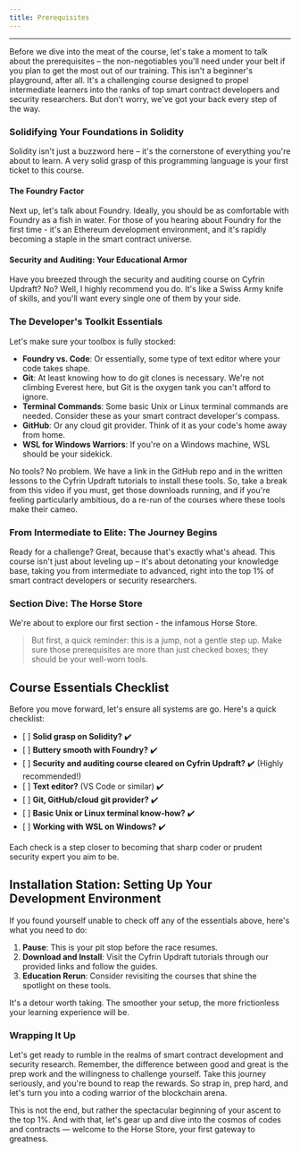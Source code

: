 ```yaml
---
title: Prerequisites
---
```


---

Before we dive into the meat of the course, let's take a moment to talk about the prerequisites – the non-negotiables you'll need under your belt if you plan to get the most out of our training. This isn't a beginner's playground, after all. It's a challenging course designed to propel intermediate learners into the ranks of top smart contract developers and security researchers. But don't worry, we've got your back every step of the way.

### Solidifying Your Foundations in Solidity

Solidity isn't just a buzzword here – it's the cornerstone of everything you're about to learn. A very solid grasp of this programming language is your first ticket to this course.

#### The Foundry Factor

Next up, let's talk about Foundry. Ideally, you should be as comfortable with Foundry as a fish in water. For those of you hearing about Foundry for the first time - it's an Ethereum development environment, and it's rapidly becoming a staple in the smart contract universe.

#### Security and Auditing: Your Educational Armor

Have you breezed through the security and auditing course on Cyfrin Updraft? No? Well, I highly recommend you do. It's like a Swiss Army knife of skills, and you'll want every single one of them by your side.

### The Developer's Toolkit Essentials

Let's make sure your toolbox is fully stocked:

- **Foundry vs. Code**: Or essentially, some type of text editor where your code takes shape.
- **Git**: At least knowing how to do git clones is necessary. We're not climbing Everest here, but Git is the oxygen tank you can't afford to ignore.
- **Terminal Commands**: Some basic Unix or Linux terminal commands are needed. Consider these as your smart contract developer's compass.
- **GitHub**: Or any cloud git provider. Think of it as your code's home away from home.
- **WSL for Windows Warriors**: If you're on a Windows machine, WSL should be your sidekick.

No tools? No problem. We have a link in the GitHub repo and in the written lessons to the Cyfrin Updraft tutorials to install these tools. So, take a break from this video if you must, get those downloads running, and if you're feeling particularly ambitious, do a re-run of the courses where these tools make their cameo.

### From Intermediate to Elite: The Journey Begins

Ready for a challenge? Great, because that's exactly what's ahead. This course isn't just about leveling up – it's about detonating your knowledge base, taking you from intermediate to advanced, right into the top 1% of smart contract developers or security researchers.

### Section Dive: The Horse Store

We're about to explore our first section - the infamous Horse Store.

> But first, a quick reminder: this is a jump, not a gentle step up. Make sure those prerequisites are more than just checked boxes; they should be your well-worn tools.

## Course Essentials Checklist

Before you move forward, let's ensure all systems are go. Here's a quick checklist:

- \[ \] **Solid grasp on Solidity?** ✔️
- \[ \] **Buttery smooth with Foundry?** ✔️
- \[ \] **Security and auditing course cleared on Cyfrin Updraft?** ✔️ (Highly recommended!)
- \[ \] **Text editor?** (VS Code or similar) ✔️
- \[ \] **Git, GitHub/cloud git provider?** ✔️
- \[ \] **Basic Unix or Linux terminal know-how?** ✔️
- \[ \] **Working with WSL on Windows?** ✔️

Each check is a step closer to becoming that sharp coder or prudent security expert you aim to be.

## Installation Station: Setting Up Your Development Environment

If you found yourself unable to check off any of the essentials above, here's what you need to do:

1. **Pause**: This is your pit stop before the race resumes.
2. **Download and Install**: Visit the Cyfrin Updraft tutorials through our provided links and follow the guides.
3. **Education Rerun**: Consider revisiting the courses that shine the spotlight on these tools.

It's a detour worth taking. The smoother your setup, the more frictionless your learning experience will be.

### Wrapping It Up

Let's get ready to rumble in the realms of smart contract development and security research. Remember, the difference between good and great is the prep work and the willingness to challenge yourself. Take this journey seriously, and you're bound to reap the rewards. So strap in, prep hard, and let's turn you into a coding warrior of the blockchain arena.

This is not the end, but rather the spectacular beginning of your ascent to the top 1%. And with that, let's gear up and dive into the cosmos of codes and contracts — welcome to the Horse Store, your first gateway to greatness.
